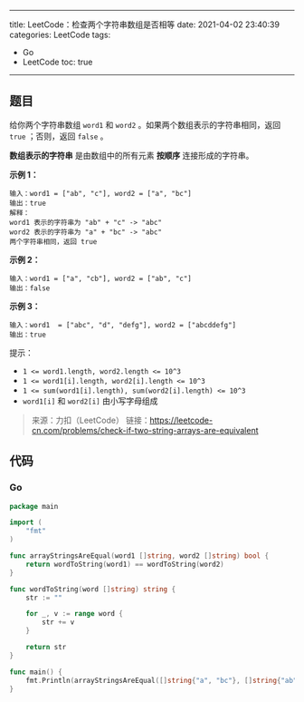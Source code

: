 ----
title: LeetCode：检查两个字符串数组是否相等
date: 2021-04-02 23:40:39
categories: LeetCode
tags: 
- Go
- LeetCode
toc: true
----

## 题目

给你两个字符串数组 `word1` 和 `word2` 。如果两个数组表示的字符串相同，返回 `true` ；否则，返回 `false` 。

**数组表示的字符串** 是由数组中的所有元素 **按顺序** 连接形成的字符串。

**示例 1：**

```
输入：word1 = ["ab", "c"], word2 = ["a", "bc"]
输出：true
解释：
word1 表示的字符串为 "ab" + "c" -> "abc"
word2 表示的字符串为 "a" + "bc" -> "abc"
两个字符串相同，返回 true
```

<!-- more -->

**示例 2：**

```
输入：word1 = ["a", "cb"], word2 = ["ab", "c"]
输出：false
```

**示例 3：**

```
输入：word1  = ["abc", "d", "defg"], word2 = ["abcddefg"]
输出：true
```

提示：

- `1 <= word1.length, word2.length <= 10^3`
- `1 <= word1[i].length, word2[i].length <= 10^3`
- `1 <= sum(word1[i].length), sum(word2[i].length) <= 10^3`
- `word1[i]` 和 `word2[i]` 由小写字母组成

> 来源：力扣（LeetCode）
> 链接：https://leetcode-cn.com/problems/check-if-two-string-arrays-are-equivalent

## 代码

### Go

```go
package main

import (
	"fmt"
)

func arrayStringsAreEqual(word1 []string, word2 []string) bool {
	return wordToString(word1) == wordToString(word2)
}

func wordToString(word []string) string {
	str := ""

	for _, v := range word {
		str += v
	}

	return str
}

func main() {
	fmt.Println(arrayStringsAreEqual([]string{"a", "bc"}, []string{"ab", "c"}))
}
```